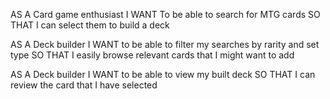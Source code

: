 AS A Card game enthusiast
I WANT To be able to search for MTG cards
SO THAT I can select them to build a deck

AS A Deck builder
I WANT to be able to filter my searches by rarity and set type
SO THAT I easily browse relevant cards that I might want to add

AS A Deck builder
I WANT to be able to view my built deck
SO THAT I can review the card that I have selected